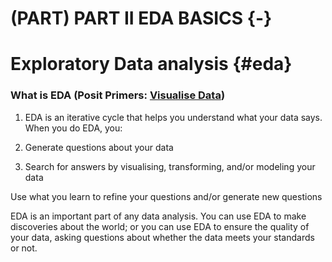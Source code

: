 # (PART) PART II EDA BASICS {-}
# Exploratory Data analysis {#eda}

### What is EDA (Posit Primers: [Visualise Data](https://posit.cloud/learn/primers/3.1))

1. EDA is an iterative cycle that helps you understand what your data says. When you do EDA, you:

2. Generate questions about your data

3. Search for answers by visualising, transforming, and/or modeling your data

Use what you learn to refine your questions and/or generate new questions

EDA is an important part of any data analysis. You can use EDA to make discoveries about the world; or you can use EDA to ensure the quality of your data, asking questions about whether the data meets your standards or not.

